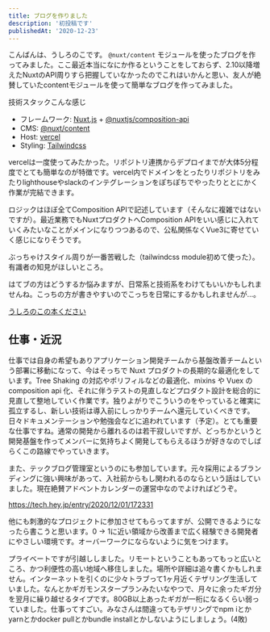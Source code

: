 ```yaml
---
title: ブログを作りました
description: '初投稿です'
publishedAt: '2020-12-23'
---
```


こんばんは、うしろのこです。
`@nuxt/content` モジュールを使ったブログを作ってみました。ここ最近本当になにか作るということをしておらず、2.10以降増えたNuxtのAPI周りすら把握していなかったのでこれはいかんと思い、友人が絶賛していたcontentモジュールを使って簡単なブログを作ってみました。

技術スタックこんな感じ
- フレームワーク: [Nuxt.js](https://ja.nuxtjs.org/) + [@nuxtjs/composition-api](https://github.com/nuxt-community/composition-api)
- CMS: [@nuxt/content](https://content.nuxtjs.org/)
- Host: [vercel](https://vercel.com/)
- Styling: [Tailwindcss](https://tailwindcss.com/)

vercelは一度使ってみたかった。リポジトリ連携からデプロイまでが大体5分程度でとても簡単なのが特徴です。vercel内でドメインをとったりリポジトリをみたりlighthouseやslackのインテグレーションをぽちぽちでやったりととにかく作業が完結できます。

ロジックはほぼ全てComposition APIで記述しています（そんなに複雑ではないですが）。最近業務でもNuxtプロダクトへComposition APIをいい感じに入れていくみたいなことがメインになりつつあるので、公私関係なくVue3に寄せていく感じになりそうです。

ぶっちゃけスタイル周りが一番苦戦した（tailwindcss module初めて使った）。有識者の知見がほしいところ。

はてブの方はどうするか悩みますが、日常系と技術系をわけてもいいかもしれませんね。こっちの方が書きやすいのでこっちを日常にするかもしれませんが…。

[うしろのこの本ください](https://ushirock.hateblo.jp/)

## 仕事・近況

仕事では自身の希望もありアプリケーション開発チームから基盤改善チームという部署に移動になって、今はそっちで Nuxt プロダクトの長期的な最適化をしています。Tree Shaking の対応やポリフィルなどの最適化、mixins や Vuex の composition api 化、それに伴うテストの見直しなどプロダクト設計を総合的に見直して整地していく作業です。独りよがりでこういうのをやっていると確実に孤立するし、新しい技術は導入前にしっかりチームへ還元していくべきです。日々ドキュメンテーションや勉強会などに追われています（予定）。とても重要な仕事ですね。通常の開発から離れるのは若干寂しいですが、どっちかというと開発基盤を作ってメンバーに気持ちよく開発してもらえるほうが好きなのでしばらくこの路線でやっていきます。

また、テックブログ管理室というのにも参加しています。元々採用によるブランディングに強い興味があって、入社前からもし関われるのならという話はしていました。現在絶賛アドベントカレンダーの運営中なのでよければどうぞ。

https://tech.hey.jp/entry/2020/12/01/172331

他にも刺激的なプロジェクトに参加させてもらってますが、公開できるようになったら書こうと思います。0 → 1に近い領域から改善まで広く経験できる開発者にやさしい環境です。オーバーワークにならないように気をつけます。

プライベートですが引越ししました。リモートということもあってもっと広いところ、かつ利便性の高い地域へ移住しました。場所や詳細は追々書くかもしれません。インターネットを引くのに少々トラブって1ヶ月近くテザリング生活していました。なんとかギガモンスタープランみたいなやつで、月々に余ったギガ分を翌月に繰り越せるタイプです。80GB以上あったギガが一桁になるくらい弱っていました。仕事ってすごい。みなさんは間違ってもテザリングでnpm iとかyarnとかdocker pullとかbundle installとかしないようにしましょう。(4敗)
